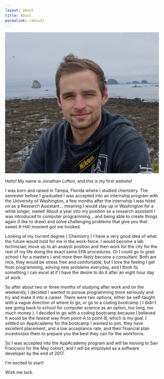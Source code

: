 ```yaml
---
layout: about
title: About
permalink: /about/
---
```

![image](/assests/my_default.jpg)


Hello! My name is Jonathan Lofton, and this is my first website!

I was born and raised in Tampa, Florida where I studied chemistry. The semester before I graduated I was accepted into an internship program with the University of Washington, a few months after the internship I was hired on as a Research Assistant... meaning I would stay up in Washington for a while longer, sweet! About a year into my position as a research assistant I was introduced to computer programming... and being able to create things again (I like to draw) and solve challenging problems that give you that sweet A-HA! moment got me hooked.

Looking at my current degree ( Chemistry ) I have a very good idea of what the future would hold for me in the work-force. I would become a lab technician, move up to an analyst position and then work for the city for the rest of my life doing the exact same EPA procedures. Or I could go to grad school ( for a masters ) and more then likely become a consultant. Both are nice, they would be stress free and comfortable, but I love the feeling I get from programming, solving new problems everyday, and I think its something I can excel at if I have the desire to do it after an eight hour day of work.

 So after about two or three months of studying after work and on the weekends, I decided I wanted to pursue programming more seriously and try and make it into a career. There were two options, either be self-taught with a vague direction of where to go, or go to a coding bootcamp ( I didn't see going back to school for computer science as an option, too long, too much money  ). I decided to go with a coding bootcamp because I believed it would be the fastest way from point-A to point-B, which is my goal. I settled on AppAcademy for the bootcamp I wanted to join, they have excellent placement, and a low acceptance rate, and their financial plan incentivizes them to prepare you the best they can for the workforce.

 So I was accepted into the AppAcademy program and will be moving to San Francisco for the May cohort, and I will be employed as a software developer by the end of 2017.

 I'm excited to start!

Wish me luck.
